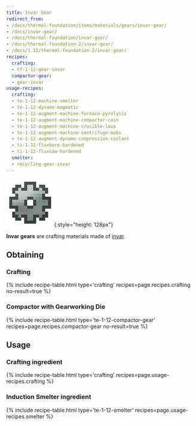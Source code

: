```yaml
---
title: Invar Gear
redirect_from:
- /docs/thermal-foundation/items/materials/gears/invar-gear/
- /docs/invar-gear/
- /docs/thermal-foundation/invar-gear/
- /docs/thermal-foundation-2/invar-gear/
- /docs/1.12/thermal-foundation-2/invar-gear/
recipes:
  crafting:
  - tf-1-12-gear-invar
  compactor-gear:
  - gear-invar
usage-recipes:
  crafting:
  - te-1-12-machine-smelter
  - te-1-12-dynamo-magmatic
  - te-1-12-augment-machine-furnace-pyrolysis
  - te-1-12-augment-machine-compactor-coin
  - te-1-12-augment-machine-crucible-lava
  - te-1-12-augment-machine-centrifuge-mobs
  - te-1-12-augment-dynamo-compression-coolant
  - ti-1-12-fluxbore-hardened
  - ti-1-12-fluxsaw-hardened
  smelter:
  - recycling-gear-invar
---
```


![Invar gear](/assets/images/thermal-foundation-2/gear-invar.png){:style="height: 128px"}


**Invar gears** are crafting materials made of [invar](../invar-ingot/).


Obtaining
---------

### Crafting
{% include recipe-table.html type='crafting' recipes=page.recipes.crafting no-result=true %}

### Compactor with Gearworking Die
{% include recipe-table.html type='te-1-12-compactor-gear' recipes=page.recipes.compactor-gear no-result=true %}


Usage
-----

### Crafting ingredient
{% include recipe-table.html type='crafting' recipes=page.usage-recipes.crafting %}

### Induction Smelter ingredient
{% include recipe-table.html type='te-1-12-smelter' recipes=page.usage-recipes.smelter %}
